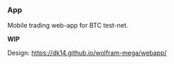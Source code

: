 ### App

Mobile trading web-app for BTC test-net.

**WIP**

Design: https://dk14.github.io/wolfram-mega/webapp/